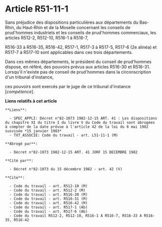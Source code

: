 # Article R51-11-1

Sans préjudice des dispositions particulières aux départements du Bas-Rhin, du Haut-Rhin et de la Moselle concernant les
conseils de prud'hommes industriels et les conseils de prud'hommes commerciaux, les articles R512-2, R512-10, R516-1 à
R516-7,

R516-33 à R516-35, R516-42, R517-1, R517-3 à R517-5, R517-6 (2e alinéa) et R517-7 à R517-10 sont applicables dans ces trois
départements.

Dans ces mêmes départements, le président du conseil de prud'hommes dispose, en référé, des pouvoirs prévus aux articles
R516-30 et R516-31. Lorsqu'il n'existe pas de conseil de prud'hommes dans la circonscription d'un tribunal d'instance,

ces pouvoirs sont exercés par le juge de ce tribunal d'instance [*compétence*].

**Liens relatifs à cet article**

	**Liens**:

	  - SPEC_APPLI: Décret n°82-1073 1982-12-15 ART. 41 : Les dispositions du chapitre XI du titre I du livre V du Code du travail sont abrogées à compter de la date prévue à l'article 42 de la loi du 6 mai 1982 susvisée *15 janvier 1983*
	  - TXT_ASSOCIE: Code du travail - art. L51-11-1 (M)

	**Abrogé par**:

	  - Décret n°82-1073 1982-12-15 ART. 41 JORF 15 DECEMBRE 1982

	**Cité par**:

	  - Décret n°82-1073 du 15 décembre 1982 - art. 42 (V)

	**Cite**:

	  - Code du travail - art. R512-10 (M)
	  - Code du travail - art. R512-2 (M)
	  - Code du travail - art. R516-30 (M)
	  - Code du travail - art. R516-31 (M)
	  - Code du travail - art. R516-42 (M)
	  - Code du travail - art. R517-1 (Ab)
	  - Code du travail - art. R517-6 (Ab)
	  - Code du travail R512-2, R512-10, R516-1 A R516-7, R516-33 A R516-35, R516-42
